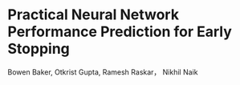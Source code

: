 # Practical Neural Network Performance Prediction for Early Stopping

Bowen Baker, Otkrist Gupta, Ramesh Raskar， Nikhil Naik

